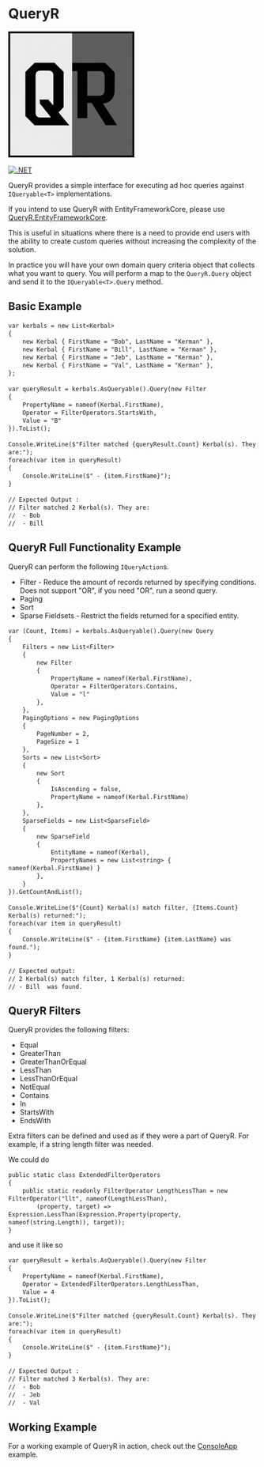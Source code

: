 # QueryR

![QueryR Logo](./assets/logo.png)

[![.NET](https://github.com/craigmccauley/QueryR/actions/workflows/dotnet.yml/badge.svg)](https://github.com/craigmccauley/QueryR/actions/workflows/dotnet.yml)

QueryR provides a simple interface for executing ad hoc queries against `IQueryable<T>` implementations.

If you intend to use QueryR with EntityFrameworkCore, please use [QueryR.EntityFrameworkCore](https://github.com/craigmccauley/QueryR.EntityFrameworkCore).

This is useful in situations where there is a need to provide end users with the ability to create custom queries without increasing the complexity of the solution.

In practice you will have your own domain query criteria object that collects what you want to query. You will perform a map to the `QueryR.Query` object and send it to the `IQueryable<T>.Query` method.

## Basic Example

```CSharp
var kerbals = new List<Kerbal>
{
    new Kerbal { FirstName = "Bob", LastName = "Kerman" },
    new Kerbal { FirstName = "Bill", LastName = "Kerman" },
    new Kerbal { FirstName = "Jeb", LastName = "Kerman" },
    new Kerbal { FirstName = "Val", LastName = "Kerman" },
};

var queryResult = kerbals.AsQueryable().Query(new Filter
{
    PropertyName = nameof(Kerbal.FirstName),
    Operator = FilterOperators.StartsWith,
    Value = "B"
}).ToList();

Console.WriteLine($"Filter matched {queryResult.Count} Kerbal(s). They are:");
foreach(var item in queryResult)
{
    Console.WriteLine($" - {item.FirstName}");
}

// Expected Output :
// Filter matched 2 Kerbal(s). They are:
//  - Bob
//  - Bill

```

## QueryR Full Functionality Example

QueryR can perform the following `IQueryAction`s.

- Filter - Reduce the amount of records returned by specifying conditions. Does not support "OR", if you need "OR", run a seond query.
- Paging
- Sort
- Sparse Fieldsets - Restrict the fields returned for a specified entity.

```CSharp
var (Count, Items) = kerbals.AsQueryable().Query(new Query
{
    Filters = new List<Filter>
    {
        new Filter
        {
            PropertyName = nameof(Kerbal.FirstName),
            Operator = FilterOperators.Contains,
            Value = "l"
        },
    },
    PagingOptions = new PagingOptions
    {
        PageNumber = 2,
        PageSize = 1
    },
    Sorts = new List<Sort>
    {
        new Sort
        {
            IsAscending = false,
            PropertyName = nameof(Kerbal.FirstName)
        },
    },
    SparseFields = new List<SparseField>
    {
        new SparseField
        {
            EntityName = nameof(Kerbal),
            PropertyNames = new List<string> { nameof(Kerbal.FirstName) }
        },
    }
}).GetCountAndList();

Console.WriteLine($"{Count} Kerbal(s) match filter, {Items.Count} Kerbal(s) returned:");
foreach(var item in queryResult)
{
    Console.WriteLine($" - {item.FirstName} {item.LastName} was found.");
}

// Expected output:
// 2 Kerbal(s) match filter, 1 Kerbal(s) returned:
// - Bill  was found.
```

## QueryR Filters

QueryR provides the following filters:

- Equal
- GreaterThan
- GreaterThanOrEqual
- LessThan
- LessThanOrEqual
- NotEqual
- Contains
- In
- StartsWith
- EndsWith

Extra filters can be defined and used as if they were a part of QueryR.
For example, if a string length filter was needed.

We could do

```CSharp
public static class ExtendedFilterOperators
{
    public static readonly FilterOperator LengthLessThan = new FilterOperator("llt", nameof(LengthLessThan),
        (property, target) => Expression.LessThan(Expression.Property(property, nameof(string.Length)), target));
}
```

and use it like so

```CSharp
var queryResult = kerbals.AsQueryable().Query(new Filter
{
    PropertyName = nameof(Kerbal.FirstName),
    Operator = ExtendedFilterOperators.LengthLessThan,
    Value = 4
}).ToList();

Console.WriteLine($"Filter matched {queryResult.Count} Kerbal(s). They are:");
foreach(var item in queryResult)
{
    Console.WriteLine($" - {item.FirstName}");
}

// Expected Output :
// Filter matched 3 Kerbal(s). They are:
//  - Bob
//  - Jeb
//  - Val
```

## Working Example

For a working example of QueryR in action, check out the [ConsoleApp](https://github.com/craigmccauley/QueryR/tree/main/src/QueryR.Examples.ConsoleApp) example.
